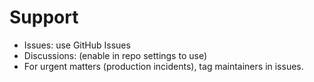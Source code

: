 # Support

- Issues: use GitHub Issues
- Discussions: (enable in repo settings to use)
- For urgent matters (production incidents), tag maintainers in issues.
